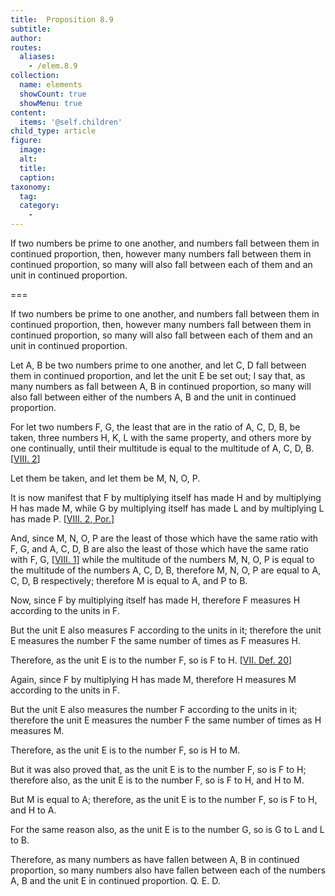 ```yaml
---
title:  Proposition 8.9
subtitle: 
author:
routes:
  aliases:
    - /elem.8.9
collection:
  name: elements
  showCount: true
  showMenu: true
content:
  items: '@self.children'
child_type: article
figure:
  image:
  alt:
  title:
  caption:
taxonomy:
  tag:
  category:
    - 
---
```


<p>
       <hi rend="ital">If two numbers be prime to one another, and numbers fall between them in continued proportion, then, however many numbers fall between them in continued proportion, so many will also fall between each of them and an unit in continued proportion.</hi>
      </p>

===

<p>
       <span class="ital">If two numbers be prime to one another, and numbers fall between them in continued proportion, then, however many numbers fall between them in continued proportion, so many will also fall between each of them and an unit in continued proportion.</span>
      </p>

<p>Let <span class="ital">A</span>, <span class="ital">B</span> be two numbers prime to one another, and let <span class="ital">C</span>, <span class="ital">D</span> fall between them in continued proportion, and let the unit <span class="ital">E</span> be set out; I say that, as many numbers as fall between <span class="ital">A</span>, <span class="ital">B</span> in continued<pb n="359"/> proportion, so many will also fall between either of the numbers <span class="ital">A</span>, <span class="ital">B</span> and the unit in continued proportion. </p>

<p>For let two numbers <span class="ital">F</span>, <span class="ital">G</span>, the least that are in the ratio of <span class="ital">A</span>, <span class="ital">C</span>, <span class="ital">D</span>, <span class="ital">B</span>, be taken, three numbers <span class="ital">H</span>, <span class="ital">K</span>, <span class="ital">L</span> with the same property, and others more by one continually, until their multitude is equal to the multitude of <span class="ital">A</span>, <span class="ital">C</span>, <span class="ital">D</span>, <span class="ital">B</span>. [<a href="/elem.8.2">VIII. 2</a>] 
      </p>

<p>Let them be taken, and let them be <span class="ital">M</span>, <span class="ital">N</span>, <span class="ital">O</span>, <span class="ital">P</span>. </p>

<p>It is now manifest that <span class="ital">F</span> by multiplying itself has made <span class="ital">H</span> and by multiplying <span class="ital">H</span> has made <span class="ital">M</span>, while <span class="ital">G</span> by multiplying itself has made <span class="ital">L</span> and by multiplying <span class="ital">L</span> has made <span class="ital">P</span>. [<a href="/elem.8.2.p.1">VIII. 2, Por.</a>] </p>

<p>And, since <span class="ital">M</span>, <span class="ital">N</span>, <span class="ital">O</span>, <span class="ital">P</span> are the least of those which have the same ratio with <span class="ital">F</span>, <span class="ital">G</span>, and <span class="ital">A</span>, <span class="ital">C</span>, <span class="ital">D</span>, <span class="ital">B</span> are also the least of those which have the same ratio with <span class="ital">F</span>, <span class="ital">G</span>, [<a href="/elem.8.1">VIII. 1</a>] while the multitude of the numbers <span class="ital">M</span>, <span class="ital">N</span>, <span class="ital">O</span>, <span class="ital">P</span> is equal to the multitude of the numbers <span class="ital">A</span>, <span class="ital">C</span>, <span class="ital">D</span>, <span class="ital">B</span>, therefore <span class="ital">M</span>, <span class="ital">N</span>, <span class="ital">O</span>, <span class="ital">P</span> are equal to <span class="ital">A</span>, <span class="ital">C</span>, <span class="ital">D</span>, <span class="ital">B</span> respectively; therefore <span class="ital">M</span> is equal to <span class="ital">A</span>, and <span class="ital">P</span> to <span class="ital">B</span>. </p>

<p>Now, since <span class="ital">F</span> by multiplying itself has made <span class="ital">H</span>, therefore <span class="ital">F</span> measures <span class="ital">H</span> according to the units in <span class="ital">F</span>. </p>

<p>But the unit <span class="ital">E</span> also measures <span class="ital">F</span> according to the units in it; therefore the unit <span class="ital">E</span> measures the number <span class="ital">F</span> the same number of times as <span class="ital">F</span> measures <span class="ital">H</span>. </p>

<p>Therefore, as the unit <span class="ital">E</span> is to the number <span class="ital">F</span>, so is <span class="ital">F</span> to <span class="ital">H</span>. [<a href="/elem.7.def.20">VII. Def. 20</a>] </p>

<p>Again, since <span class="ital">F</span> by multiplying <span class="ital">H</span> has made <span class="ital">M</span>, therefore <span class="ital">H</span> measures <span class="ital">M</span> according to the units in <span class="ital">F</span>. <pb n="360"/></p>

<p>But the unit <span class="ital">E</span> also measures the number <span class="ital">F</span> according to the units in it; therefore the unit <span class="ital">E</span> measures the number <span class="ital">F</span> the same number of times as <span class="ital">H</span> measures <span class="ital">M</span>. </p>

<p>Therefore, as the unit <span class="ital">E</span> is to the number <span class="ital">F</span>, so is <span class="ital">H</span> to <span class="ital">M</span>. </p>

<p>But it was also proved that, as the unit <span class="ital">E</span> is to the number <span class="ital">F</span>, so is <span class="ital">F</span> to <span class="ital">H</span>; therefore also, as the unit <span class="ital">E</span> is to the number <span class="ital">F</span>, so is <span class="ital">F</span> to <span class="ital">H</span>, and <span class="ital">H</span> to <span class="ital">M</span>. </p>

<p>But <span class="ital">M</span> is equal to <span class="ital">A</span>; therefore, as the unit <span class="ital">E</span> is to the number <span class="ital">F</span>, so is <span class="ital">F</span> to <span class="ital">H</span>, and <span class="ital">H</span> to <span class="ital">A</span>. </p>

<p>For the same reason also, as the unit <span class="ital">E</span> is to the number <span class="ital">G</span>, so is <span class="ital">G</span> to <span class="ital">L</span> and <span class="ital">L</span> to <span class="ital">B</span>. </p>

<p>Therefore, as many numbers as have fallen between <span class="ital">A</span>, <span class="ital">B</span> in continued proportion, so many numbers also have fallen between each of the numbers <span class="ital">A</span>, <span class="ital">B</span> and the unit <span class="ital">E</span> in continued proportion. Q. E. D.</p>
